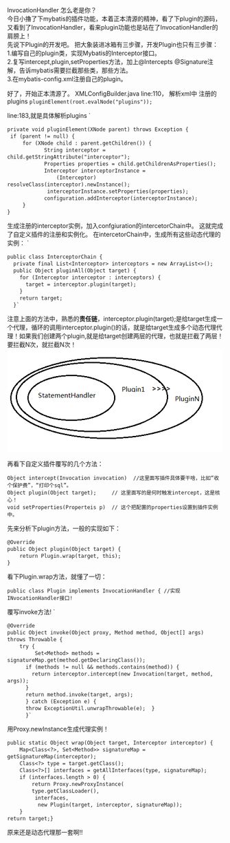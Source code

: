 InvocationHandler 怎么老是你？   
今日小擼了下mybatis的插件功能，本着正本清源的精神，看了下plugin的源码，又看到了InvocationHandler，看来plugin功能也是站在了InvocationHandler的肩膀上！   
先说下Plugin的开发吧。 把大象装进冰箱有三步骤，开发Plugin也只有三步骤：   
1.编写自己的plugin类，实现Mybatis的Interceptor接口。   
2.复写intercept,plugin,setProperties方法，加上@Intercepts @Signature注解，告诉mybatis需要拦截那些类，那些方法。   
3.在mybatis-config.xml注册自己的plugin。   

好了，开始正本清源了。 XMLConfigBuilder.java line:110， 解析xml中 注册的plugins
`pluginElement(root.evalNode("plugins"));`

line:183,就是具体解析plugins
`     
	
	private void pluginElement(XNode parent) throws Exception {
   	 if (parent != null) {   
     	 for (XNode child : parent.getChildren()) {   
        		String interceptor = child.getStringAttribute("interceptor");   
        		Properties properties = child.getChildrenAsProperties();   
        		Interceptor interceptorInstance =    
					(Interceptor)  resolveClass(interceptor).newInstance();     
       			 interceptorInstance.setProperties(properties);    
        		configuration.addInterceptor(interceptorInstance);   
     	 }
    }  

生成注册的interceptor实例，加入confgiuration的intercetorChain中。 这就完成了自定义插件的注册和实例化。
在intercetorChain中，生成所有这些动态代理的实例：
`

    public class InterceptorChain {
      private final List<Interceptor> interceptors = new ArrayList<>();
      public Object pluginAll(Object target) {
        for (Interceptor interceptor : interceptors) {
          target = interceptor.plugin(target);
        }
        return target;
      }`   
注意上面的方法中，熟悉的**责任链**，interceptor.plugin(target);是给target生成一个代理，循环的调用interceptor.plugin()的话，就是给target生成多个动态代理代理！如果我们创建两个plugin,就是给target创建两层的代理，也就是拦截了两层！ 
要拦截N次，就拦截N次！
[![插件拦截原理](https://github.com/flysnow911/Blogs/blob/master/Mybatis/images/plugins.png "插件拦截原理")](https://github.com/flysnow911/Blogs/blob/master/Mybatis/images/plugins.png "插件拦截原理")

再看下自定义插件覆写的几个方法：

	Object intercept(Invocation invocation)  //这里面写插件具体要干啥，比如“收个保护费”，“打印个sql”。    
	Object plugin(Object target);     // 这里面写的是何时触发intercept，这是核心！    
	void setProperties(Properteis p)  // 这个把配置的properties设置到插件实例中。
先来分析下plugin方法，一般的实现如下： 
	
	@Override   
	public Object plugin(Object target) {   
		return Plugin.wrap(target, this);   
	}

看下Plugin.wrap方法，就懂了一切：

`public class Plugin implements InvocationHandler { //实现INvocationHandler接口! `

覆写invoke方法!
`   

	@Override
	public Object invoke(Object proxy, Method method, Object[] args) throws Throwable {  
		try {    
 			 Set<Method> methods = signatureMap.get(method.getDeclaringClass());   
		  if (methods != null && methods.contains(method)) {   
			return interceptor.intercept(new Invocation(target, method, args));   
		  }   
		  return method.invoke(target, args);  
		  } catch (Exception e) {  
		  throw ExceptionUtil.unwrapThrowable(e);  }
		  }`
用Proxy.newInstance生成代理实例！


	public static Object wrap(Object target, Interceptor interceptor) {
		Map<Class<?>, Set<Method>> signatureMap = getSignatureMap(interceptor);   
		Class<?> type = target.getClass();  
		Class<?>[] interfaces = getAllInterfaces(type, signatureMap);  
		if (interfaces.length > 0) {   
 	 		return Proxy.newProxyInstance(  
  	    	type.getClassLoader(),  
	 	     interfaces,  
		      new Plugin(target, interceptor, signatureMap));  
		}   
	return target;}   
	
原来还是动态代理那一套啊!!  
